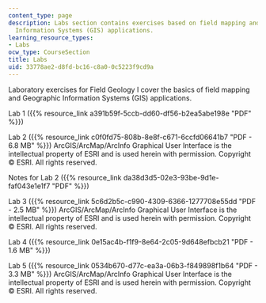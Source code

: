 ```yaml
---
content_type: page
description: Labs section contains exercises based on field mapping and Geographic
  Information Systems (GIS) applications.
learning_resource_types:
- Labs
ocw_type: CourseSection
title: Labs
uid: 33778ae2-d8fd-bc16-c8a0-0c5223f9cd9a
---
```


Laboratory exercises for Field Geology I cover the basics of field mapping and Geographic Information Systems (GIS) applications.

Lab 1 ({{% resource_link a391b59f-5ccb-dd60-df56-b2ea5abe198e "PDF" %}})

Lab 2 ({{% resource_link c0f0fd75-808b-8e8f-c671-6ccfd06641b7 "PDF - 6.8 MB" %}}) ArcGIS/ArcMap/ArcInfo Graphical User Interface is the intellectual property of ESRI and is used herein with permission. Copyright © ESRI. All rights reserved.

Notes for Lab 2 ({{% resource_link da38d3d5-02e3-93be-9d1e-faf043e1e1f7 "PDF" %}})

Lab 3 ({{% resource_link 5c6d2b5c-c990-4309-6366-1277708e55dd "PDF - 2.5 MB" %}}) ArcGIS/ArcMap/ArcInfo Graphical User Interface is the intellectual property of ESRI and is used herein with permission. Copyright © ESRI. All rights reserved.

Lab 4 ({{% resource_link 0e15ac4b-f1f9-8e64-2c05-9d648efbcb21 "PDF - 1.6 MB" %}})

Lab 5 ({{% resource_link 0534b670-d77c-ea3a-06b3-f849898f1b64 "PDF - 3.3 MB" %}}) ArcGIS/ArcMap/ArcInfo Graphical User Interface is the intellectual property of ESRI and is used herein with permission. Copyright © ESRI. All rights reserved.